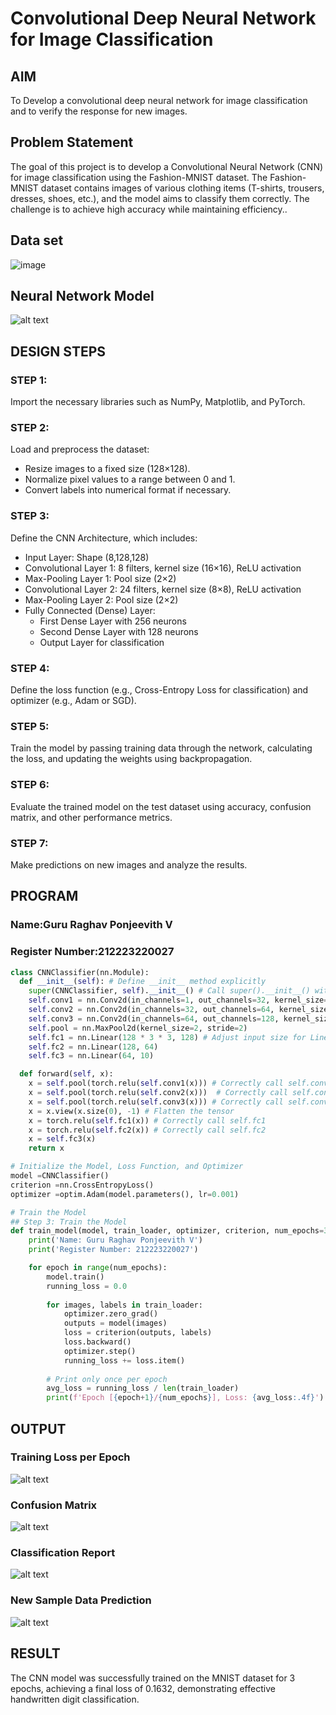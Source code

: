 # Convolutional Deep Neural Network for Image Classification

## AIM

To Develop a convolutional deep neural network for image classification and to verify the response for new images.

## Problem Statement 
The goal of this project is to develop a Convolutional Neural Network (CNN) for image classification using the Fashion-MNIST dataset. The Fashion-MNIST dataset contains images of various clothing items (T-shirts, trousers, dresses, shoes, etc.), and the model aims to classify them correctly. The challenge is to achieve high accuracy while maintaining efficiency..


## Data set

![image](https://github.com/user-attachments/assets/6ff0f6dc-6ec0-4c54-bb15-77b7755ec353)


## Neural Network Model

![alt text]({CC9F6300-C2C8-4023-99CD-47398F3A7714}.png)

## DESIGN STEPS

### STEP 1:
Import the necessary libraries such as NumPy, Matplotlib, and PyTorch.

### STEP 2:
Load and preprocess the dataset:

- Resize images to a fixed size (128×128).
- Normalize pixel values to a range between 0 and 1.
- Convert labels into numerical format if necessary.

### STEP 3:
Define the CNN Architecture, which includes:

- Input Layer: Shape (8,128,128)
- Convolutional Layer 1: 8 filters, kernel size (16×16), ReLU activation
- Max-Pooling Layer 1: Pool size (2×2)
- Convolutional Layer 2: 24 filters, kernel size (8×8), ReLU activation
- Max-Pooling Layer 2: Pool size (2×2)
- Fully Connected (Dense) Layer:
   - First Dense Layer with 256 neurons
   - Second Dense Layer with 128 neurons
   - Output Layer for classification
     
### STEP 4:
Define the loss function (e.g., Cross-Entropy Loss for classification) and optimizer (e.g., Adam or SGD).

### STEP 5:
Train the model by passing training data through the network, calculating the loss, and updating the weights using backpropagation.

### STEP 6:
Evaluate the trained model on the test dataset using accuracy, confusion matrix, and other performance metrics.

### STEP 7:
Make predictions on new images and analyze the results.


## PROGRAM

### Name:Guru Raghav Ponjeevith V
### Register Number:212223220027
```python
class CNNClassifier(nn.Module):
  def __init__(self): # Define __init__ method explicitly
    super(CNNClassifier, self).__init__() # Call super().__init__() within __init__
    self.conv1 = nn.Conv2d(in_channels=1, out_channels=32, kernel_size=3, padding=1) # Correct argument names
    self.conv2 = nn.Conv2d(in_channels=32, out_channels=64, kernel_size=3, padding=1)  # Correct argument names
    self.conv3 = nn.Conv2d(in_channels=64, out_channels=128, kernel_size=3, padding=1) # Correct argument names
    self.pool = nn.MaxPool2d(kernel_size=2, stride=2)
    self.fc1 = nn.Linear(128 * 3 * 3, 128) # Adjust input size for Linear layer (Calculation needs update if image size changed)
    self.fc2 = nn.Linear(128, 64)
    self.fc3 = nn.Linear(64, 10)

  def forward(self, x):
    x = self.pool(torch.relu(self.conv1(x))) # Correctly call self.conv1
    x = self.pool(torch.relu(self.conv2(x)))  # Correctly call self.conv2
    x = self.pool(torch.relu(self.conv3(x))) # Correctly call self.conv3
    x = x.view(x.size(0), -1) # Flatten the tensor
    x = torch.relu(self.fc1(x)) # Correctly call self.fc1
    x = torch.relu(self.fc2(x)) # Correctly call self.fc2
    x = self.fc3(x)
    return x
```

```python
# Initialize the Model, Loss Function, and Optimizer
model =CNNClassifier()
criterion =nn.CrossEntropyLoss()
optimizer =optim.Adam(model.parameters(), lr=0.001)

```

```python
# Train the Model
## Step 3: Train the Model
def train_model(model, train_loader, optimizer, criterion, num_epochs=3):
    print('Name: Guru Raghav Ponjeevith V')
    print('Register Number: 212223220027')

    for epoch in range(num_epochs):
        model.train()
        running_loss = 0.0
        
        for images, labels in train_loader:
            optimizer.zero_grad()
            outputs = model(images)
            loss = criterion(outputs, labels)
            loss.backward()
            optimizer.step()
            running_loss += loss.item()
        
        # Print only once per epoch
        avg_loss = running_loss / len(train_loader)
        print(f'Epoch [{epoch+1}/{num_epochs}], Loss: {avg_loss:.4f}')


```

## OUTPUT
### Training Loss per Epoch


![alt text]({EB0E1DA1-6D59-48AC-BAAD-905DBE872454}.png)


### Confusion Matrix


![alt text]({586774F1-EBC8-4A81-BCB4-B213897BA090}.png)


### Classification Report


![alt text]({439EBF39-3F35-4C7D-B4A0-537BFBD2B6E1}.png)



### New Sample Data Prediction


![alt text]({34C18499-2A90-4615-ABC4-3E8900848B41}.png)



## RESULT


The CNN model was successfully trained on the MNIST dataset for 3 epochs, achieving a final loss of 0.1632, demonstrating effective handwritten digit classification.
